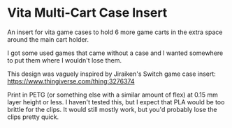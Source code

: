 # Vita Multi-Cart Case Insert

An insert for vita game cases to hold 6 more game carts in the extra space around the main cart holder.

I got some used games that came without a case and I wanted somewhere to put them where I wouldn't lose them.

This design was vaguely inspired by Jiraiken's Switch game case insert: https://www.thingiverse.com/thing:3276374

Print in PETG (or something else with a similar amount of flex) at 0.15 mm layer height or less. I haven't tested this, but I expect that PLA would be too brittle for the clips. It would still mostly work, but you'd probably lose the clips pretty quick.
